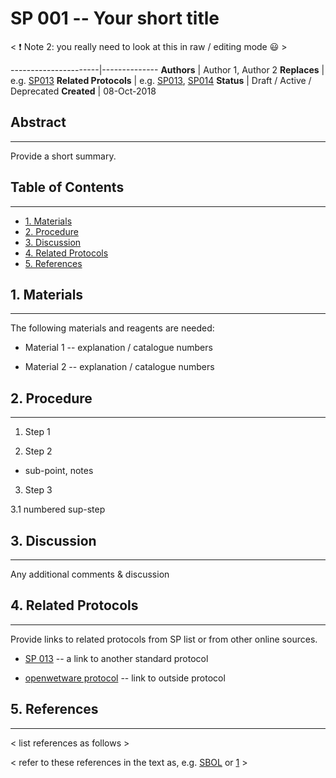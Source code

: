 SP 001 -- Your short title
===================================

< :exclamation: Note 2: you really need to look at this in raw / editing mode :smiley:  >

----------------------|--------------
**Authors**           | Author 1, Author 2
**Replaces**          | e.g. [SP013](sp013_oldprotocol.md)
**Related Protocols** | e.g. [SP013](sp013_oldprotocol.md), [SP014](sp014_newprotocol.md)
**Status**            | Draft / Active / Deprecated
**Created**           | 08-Oct-2018 <insert current date>

## Abstract
-----------

Provide a short summary.

## Table of Contents
---------------------

* [1. Materials](#materials)
* [2. Procedure](#procedure)
* [3. Discussion](#discussion)
* [4. Related Protocols](#related)
* [5. References](#references)


## 1. Materials <a name="materials"></a>
-----------------------------------------

The following materials and reagents are needed:

- Material 1 -- explanation / catalogue numbers

- Material 2 -- explanation / catalogue numbers


## 2. Procedure <a name="procedure"></a>
-----------------------------------------

1. Step 1

2. Step 2

  - sub-point, notes

3. Step 3

  3.1 numbered sup-step
  

## 3. Discussion <a name="notes"></a>
-------------------------------------

Any additional comments & discussion


## 4. Related Protocols <a name="related"></a>
----------------------------------------------

Provide links to related protocols from SP list or from other online sources.

- [SP 013](sp013_oldprotocol.md) -- a link to another standard protocol

- [openwetware protocol](http://openwetware.org/protocols/test) -- link to outside protocol


## 5. References <a name='references'></a>
------------------------------------------

< list references as follows >

[SBOL]: http://sbolstandard.org
[1]: https://www.python.org/dev/peps/pep-0001

< refer to these references in the text as, e.g. [SBOL] or [1] >
